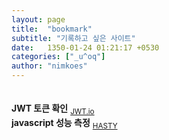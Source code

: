 ```yaml
---
layout: page
title:  "bookmark"
subtitle: "기록하고 싶은 사이트"
date:   1350-01-24 01:21:17 +0530
categories: ["_u^oq"]
author: "nimkoes"
---
```

  
　  
**JWT 토큰 확인** <sub>[JWT.io][link_001]</sub>  
**javascript 성능 측정** <sub>[HASTY][link_002]</sub>  

　  
　  

[link_001]:https://jwt.io/
[link_002]:https://hasty.dev/
